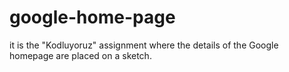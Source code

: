 # google-home-page
it is the "Kodluyoruz" assignment where the details of the Google homepage are placed on a sketch.
